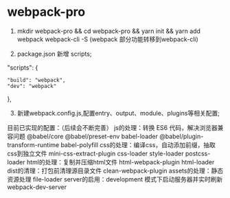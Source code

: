# webpack-pro

1. mkdir webpack-pro && cd webpack-pro && yarn init && yarn add webpack webpack-cli -S (webpack 部分功能转移到webpack-cli)

2. package.json 新增 scripts;

"scripts": {

    "build": "webpack",
    "dev": "webpack"

  }, 

3. 新建webpack.config.js,配置entry、output、module、plugins等相关配置;


目前已实现的配置：（后续会不断完善）
js的处理：转换 ES6 代码，解决浏览器兼容问题 @babel/core @babel/preset-env babel-loader @babel/plugin-transform-runtime babel-polyfill
css的处理：编译css，自动添加前缀，抽取css到独立文件 mini-css-extract-plugin css-loader  style-loader postcss-loader
html的处理：复制并压缩html文件  html-webpack-plugin html-loader
dist的清理：打包前清理源目录文件  clean-webpack-plugin
assets的处理：静态资源处理  file-loader
server的启用：development 模式下启动服务器并实时刷新  webpack-dev-server
